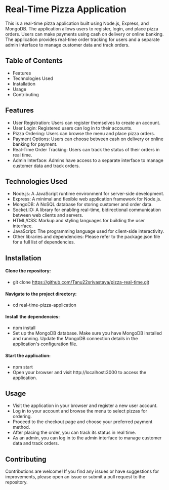 # Real-Time Pizza Application
This is a real-time pizza application built using Node.js, Express, and MongoDB. The application allows users to register, login, and place pizza orders. Users can make payments using cash on delivery or online banking. The application provides real-time order tracking for users and a separate admin interface to manage customer data and track orders.

## Table of Contents
* Features
* Technologies Used
* Installation
* Usage
* Contributing

## Features
* User Registration: Users can register themselves to create an account.
* User Login: Registered users can log in to their accounts.
* Pizza Ordering: Users can browse the menu and place pizza orders.
* Payment Options: Users can choose between cash on delivery or online banking for payment.
* Real-Time Order Tracking: Users can track the status of their orders in real time.
* Admin Interface: Admins have access to a separate interface to manage customer data and track orders.
## Technologies Used
* Node.js: A JavaScript runtime environment for server-side development.
* Express: A minimal and flexible web application framework for Node.js.
* MongoDB: A NoSQL database for storing customer and order data.
* Socket.IO: A library for enabling real-time, bidirectional communication between web clients and servers.
* HTML/CSS: Markup and styling languages for building the user interface.
* JavaScript: The programming language used for client-side interactivity.
* Other libraries and dependencies: Please refer to the package.json file for a full list of dependencies.
## Installation
#### Clone the repository:
* git clone https://github.com/Tanu22srivastava/pizza-real-time.git
#### Navigate to the project directory:
* cd real-time-pizza-application
#### Install the dependencies:
* npm install
* Set up the MongoDB database. Make sure you have MongoDB installed and running. Update the MongoDB connection details in the application's configuration file.

#### Start the application:
* npm start
* Open your browser and visit http://localhost:3000 to access the application.

## Usage
* Visit the application in your browser and register a new user account.
* Log in to your account and browse the menu to select pizzas for ordering.
* Proceed to the checkout page and choose your preferred payment method.
* After placing the order, you can track its status in real time.
* As an admin, you can log in to the admin interface to manage customer data and track orders.
## Contributing
Contributions are welcome! If you find any issues or have suggestions for improvements, please open an issue or submit a pull request to the repository.
